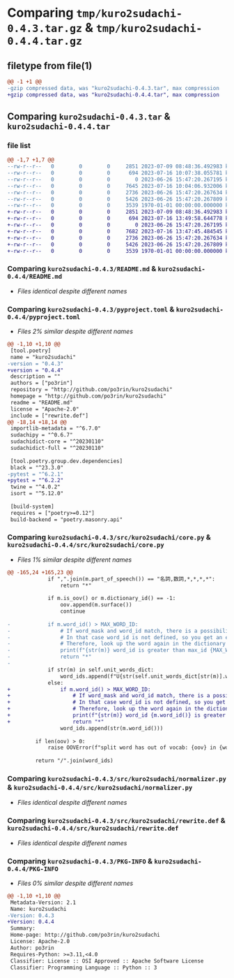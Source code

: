# Comparing `tmp/kuro2sudachi-0.4.3.tar.gz` & `tmp/kuro2sudachi-0.4.4.tar.gz`

## filetype from file(1)

```diff
@@ -1 +1 @@
-gzip compressed data, was "kuro2sudachi-0.4.3.tar", max compression
+gzip compressed data, was "kuro2sudachi-0.4.4.tar", max compression
```

## Comparing `kuro2sudachi-0.4.3.tar` & `kuro2sudachi-0.4.4.tar`

### file list

```diff
@@ -1,7 +1,7 @@
--rw-r--r--   0        0        0     2851 2023-07-09 08:48:36.492983 kuro2sudachi-0.4.3/README.md
--rw-r--r--   0        0        0      694 2023-07-16 10:07:38.055781 kuro2sudachi-0.4.3/pyproject.toml
--rw-r--r--   0        0        0        0 2023-06-26 15:47:20.267195 kuro2sudachi-0.4.3/src/kuro2sudachi/__init__.py
--rw-r--r--   0        0        0     7645 2023-07-16 10:04:06.932006 kuro2sudachi-0.4.3/src/kuro2sudachi/core.py
--rw-r--r--   0        0        0     2736 2023-06-26 15:47:20.267634 kuro2sudachi-0.4.3/src/kuro2sudachi/normalizer.py
--rw-r--r--   0        0        0     5426 2023-06-26 15:47:20.267809 kuro2sudachi-0.4.3/src/kuro2sudachi/rewrite.def
--rw-r--r--   0        0        0     3539 1970-01-01 00:00:00.000000 kuro2sudachi-0.4.3/PKG-INFO
+-rw-r--r--   0        0        0     2851 2023-07-09 08:48:36.492983 kuro2sudachi-0.4.4/README.md
+-rw-r--r--   0        0        0      694 2023-07-16 13:49:58.644778 kuro2sudachi-0.4.4/pyproject.toml
+-rw-r--r--   0        0        0        0 2023-06-26 15:47:20.267195 kuro2sudachi-0.4.4/src/kuro2sudachi/__init__.py
+-rw-r--r--   0        0        0     7682 2023-07-16 13:47:45.484545 kuro2sudachi-0.4.4/src/kuro2sudachi/core.py
+-rw-r--r--   0        0        0     2736 2023-06-26 15:47:20.267634 kuro2sudachi-0.4.4/src/kuro2sudachi/normalizer.py
+-rw-r--r--   0        0        0     5426 2023-06-26 15:47:20.267809 kuro2sudachi-0.4.4/src/kuro2sudachi/rewrite.def
+-rw-r--r--   0        0        0     3539 1970-01-01 00:00:00.000000 kuro2sudachi-0.4.4/PKG-INFO
```

### Comparing `kuro2sudachi-0.4.3/README.md` & `kuro2sudachi-0.4.4/README.md`

 * *Files identical despite different names*

### Comparing `kuro2sudachi-0.4.3/pyproject.toml` & `kuro2sudachi-0.4.4/pyproject.toml`

 * *Files 2% similar despite different names*

```diff
@@ -1,10 +1,10 @@
 [tool.poetry]
 name = "kuro2sudachi"
-version = "0.4.3"
+version = "0.4.4"
 description = ""
 authors = ["po3rin"]
 repository = "http://github.com/po3rin/kuro2sudachi"
 homepage = "http://github.com/po3rin/kuro2sudachi"
 readme = "README.md"
 license = "Apache-2.0"
 include = ["rewrite.def"]
@@ -18,14 +18,14 @@
 importlib-metadata = "^6.7.0"
 sudachipy = "^0.6.7"
 sudachidict-core = "^20230110"
 sudachidict-full = "^20230110"
 
 [tool.poetry.group.dev.dependencies]
 black = "^23.3.0"
-pytest = "^6.2.1"
+pytest = "^6.2.2"
 twine = "^4.0.2"
 isort = "^5.12.0"
 
 [build-system]
 requires = ["poetry>=0.12"]
 build-backend = "poetry.masonry.api"
```

### Comparing `kuro2sudachi-0.4.3/src/kuro2sudachi/core.py` & `kuro2sudachi-0.4.4/src/kuro2sudachi/core.py`

 * *Files 1% similar despite different names*

```diff
@@ -165,24 +165,23 @@
             if ",".join(m.part_of_speech()) == "名詞,数詞,*,*,*,*":
                 return "*"
 
             if m.is_oov() or m.dictionary_id() == -1:
                 oov.append(m.surface())
                 continue
 
-            if m.word_id() > MAX_WORD_ID:
-                # If word_mask and word_id match, there is a possibility that the word was generated by the rewrite plugin.
-                # In that case word_id is not defined, so you get an error when building the dictionary.
-                # Therefore, look up the word again in the dictionary and obtain the word_id(TODO).
-                print(f"{str(m)} word_id is greater than max_id {MAX_WORD_ID}. So skip without splitting.")
-                return "*"
-
             if str(m) in self.unit_words_dict:
                 word_ids.append(f"U{str(self.unit_words_dict[str(m)].word_id)}")
             else:
+                if m.word_id() > MAX_WORD_ID:
+                    # If word_mask and word_id match, there is a possibility that the word was generated by the rewrite plugin.
+                    # In that case word_id is not defined, so you get an error when building the dictionary.
+                    # Therefore, look up the word again in the dictionary and obtain the word_id(TODO).
+                    print(f"{str(m)} word_id {m.word_id()} is greater than max_id {MAX_WORD_ID}. So skip without splitting.")
+                    return "*"
                 word_ids.append(str(m.word_id()))
 
         if len(oov) > 0:
             raise OOVError(f"split word has out of vocab: {oov} in {word}")
 
         return "/".join(word_ids)
```

### Comparing `kuro2sudachi-0.4.3/src/kuro2sudachi/normalizer.py` & `kuro2sudachi-0.4.4/src/kuro2sudachi/normalizer.py`

 * *Files identical despite different names*

### Comparing `kuro2sudachi-0.4.3/src/kuro2sudachi/rewrite.def` & `kuro2sudachi-0.4.4/src/kuro2sudachi/rewrite.def`

 * *Files identical despite different names*

### Comparing `kuro2sudachi-0.4.3/PKG-INFO` & `kuro2sudachi-0.4.4/PKG-INFO`

 * *Files 0% similar despite different names*

```diff
@@ -1,10 +1,10 @@
 Metadata-Version: 2.1
 Name: kuro2sudachi
-Version: 0.4.3
+Version: 0.4.4
 Summary: 
 Home-page: http://github.com/po3rin/kuro2sudachi
 License: Apache-2.0
 Author: po3rin
 Requires-Python: >=3.11,<4.0
 Classifier: License :: OSI Approved :: Apache Software License
 Classifier: Programming Language :: Python :: 3
```

